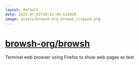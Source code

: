 ```yaml
---
layout: default
date: 2025-07-02T10:52:49.515920
image: assets/browsh-org_browsh_cropped.png
---
```


# [browsh-org/browsh](https://github.com/browsh-org/browsh)

Terminal web browser using Firefox to show web pages as text
